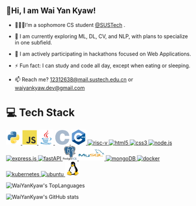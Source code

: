 ## 👋Hi, I am Wai Yan Kyaw! 

- 👩🏻‍💻I’m a sophomore CS student [@SUSTech](https://www.sustech.edu.cn/en/) .

- 🌱 I am currently exploring ML, DL, CV, and NLP, with plans to specialize in one subfield.
- 👯 I am actively participating in hackathons focused on Web Applications. 
- ⚡ Fun fact: I can study and code all day, except when eating or sleeping.
- 📫 Reach me? 12312638@mail.sustech.edu.cn or waiyankyaw.dev@gmail.com


# 💻 Tech Stack

  <p align="left"> 
    <a href="https://www.python.org" target="_blank" rel="noreferrer">
      <img src="https://raw.githubusercontent.com/devicons/devicon/master/icons/python/python-original.svg" alt="python" width="40" height="40"/>
    </a>
    <a href="https://developer.mozilla.org/en-US/docs/Web/JavaScript" target="_blank" rel="noreferrer"> 
        <img src="https://raw.githubusercontent.com/devicons/devicon/master/icons/javascript/javascript-original.svg" alt="javascript" width="40" height="40"/>
    </a>
    <a href="https://www.java.com" target="_blank" rel="noreferrer">
      <img src="https://raw.githubusercontent.com/devicons/devicon/master/icons/java/java-original.svg" alt="java" width="41" height="41">
    </a>
    <a href="https://www.cprogramming.com/" target="_blank" rel="noreferrer"> 
      <img src="https://raw.githubusercontent.com/devicons/devicon/master/icons/c/c-original.svg" alt="c" width="40" height="40"/>
    </a> 
    <a href="https://www.w3schools.com/cpp/" target="_blank" rel="noreferrer"> 
      <img src="https://raw.githubusercontent.com/devicons/devicon/master/icons/cplusplus/cplusplus-original.svg" alt="c++" width="41" height="41"/> 
    </a>
    <a href="https://riscv.org/" target="_blank" rel="noreferrer"> 
      <img src="https://upload.wikimedia.org/wikipedia/commons/6/6b/RISC-V-logo-square.svg" alt="risc-v" width="40" height="40"/> 
    </a>
    <a href="https://developer.mozilla.org/en-US/docs/Web/HTML" target="_blank" rel="noreferrer">
        <img src="https://upload.wikimedia.org/wikipedia/commons/3/38/HTML5_Badge.svg" alt="html5" width="40" height="40"/>
    </a>
    <a href="https://developer.mozilla.org/en-US/docs/Web/CSS" target="_blank" rel="noreferrer">
        <img src="https://upload.wikimedia.org/wikipedia/commons/6/62/CSS3_logo.svg" alt="css3" width="40" height="40"/>
    </a>
    <a href="https://nodejs.org/en" target="_blank" rel="noreferrer">
      <img src="https://upload.wikimedia.org/wikipedia/commons/d/d9/Node.js_logo.svg" alt="node.js" width="40" height="40"/>
    </a>
    <a href="https://expressjs.com/" target="_blank" rel="noreferrer">
      <img src="https://img.icons8.com/?size=512&id=SDVmtZ6VBGXt&format=png" alt="express.js" width="40" height="40"/>
    </a>
  <a href="https://fastapi.tiangolo.com/" target="_blank" rel="noreferrer">
      <img src="https://upload.wikimedia.org/wikipedia/commons/1/1a/FastAPI_logo.svg" alt="fastAPI" width="80" height="40"/>
    </a>
    <a href="https://www.postgresql.org" target="_blank" rel="noreferrer">
        <img src="https://raw.githubusercontent.com/devicons/devicon/master/icons/postgresql/postgresql-original-wordmark.svg" alt="postgresql" width="40" height="40"/>
    </a>
    <a href="https://www.mysql.com/" target="_blank" rel="noreferrer">
        <img src="https://raw.githubusercontent.com/devicons/devicon/master/icons/mysql/mysql-original-wordmark.svg" alt="mysql" width="70" height="40"/>
    </a>
  <a href="https://www.mongodb.com/" target="_blank" rel="noreferrer">
        <img src="https://upload.wikimedia.org/wikipedia/commons/9/93/MongoDB_Logo.svg" alt="mongoDB" width="80" height="50"/>
    </a>
    <a href="https://www.docker.com/" target="_blank" rel="noreferrer"> 
      <img src="https://upload.wikimedia.org/wikipedia/commons/4/4e/Docker_%28container_engine%29_logo.svg" alt="docker" width="100" height="30"/> 
    </a>
    <a href="https://kubernetes.io/" target="_blank" rel="noreferrer"> 
      <img src="https://upload.wikimedia.org/wikipedia/commons/3/39/Kubernetes_logo_without_workmark.svg" alt="kubernetes" width="40" height="40"/> 
    </a>
    <a href="https://ubuntu.com/" target="_blank" rel="noreferrer"> 
      <img src="https://upload.wikimedia.org/wikipedia/commons/9/9e/UbuntuCoF.svg" alt="ubuntu" width="40" height="40"/> 
    </a>
    <a href="https://www.linux.org/" target="_blank" rel="noreferrer"> 
      <img src="https://raw.githubusercontent.com/devicons/devicon/master/icons/linux/linux-original.svg" alt="linux" width="40" height="40"/> 
    </a>
  </p>

![WaiYanKyaw's TopLanguages](https://github-readme-stats.vercel.app/api/top-langs/?username=waiyankyaw-dev&show_icons=true&theme=algolia)

![WaiYanKyaw's GitHub stats](https://github-readme-stats.vercel.app/api?username=waiyankyaw-dev&show_icons=true&theme=algolia )

